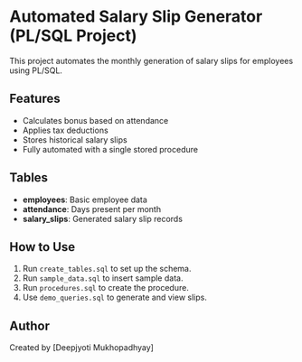 # Automated Salary Slip Generator (PL/SQL Project)

This project automates the monthly generation of salary slips for employees using PL/SQL.

## Features

- Calculates bonus based on attendance
- Applies tax deductions
- Stores historical salary slips
- Fully automated with a single stored procedure

## Tables

- **employees**: Basic employee data
- **attendance**: Days present per month
- **salary_slips**: Generated salary slip records

## How to Use

1. Run `create_tables.sql` to set up the schema.
2. Run `sample_data.sql` to insert sample data.
3. Run `procedures.sql` to create the procedure.
4. Use `demo_queries.sql` to generate and view slips.

## Author

Created by [Deepjyoti Mukhopadhyay]
